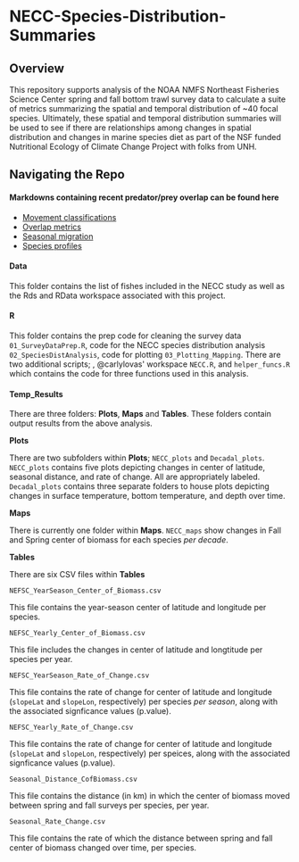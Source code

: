 # NECC-Species-Distribution-Summaries

## Overview

This repository supports analysis of the NOAA NMFS Northeast Fisheries Science Center spring and fall bottom trawl survey data to calculate a suite of metrics summarizing the spatial and temporal distribution of \~40 focal species. Ultimately, these spatial and temporal distribution summaries will be used to see if there are relationships among changes in spatial distribution and changes in marine species diet as part of the NSF funded Nutritional Ecology of Climate Change Project with folks from UNH.

## Navigating the Repo

#### Markdowns containing recent predator/prey overlap can be found here

-   [Movement classifications](https://carlylovas.github.io/NECC-Species-Distribution-Summaries/R/Continuing%20work%20scripts/movement.html)
-   [Overlap metrics](https://carlylovas.github.io/NECC-Species-Distribution-Summaries/R/Continuing%20work%20scripts/overlap.html)
-   [Seasonal migration](https://carlylovas.github.io/NECC-Species-Distribution-Summaries/R/Continuing%20work%20scripts/seasonal_migration.html)
-   [Species profiles](https://carlylovas.github.io/NECC-Species-Distribution-Summaries/R/NECC%20scripts/Updated_Species_Dist.html)

#### Data

This folder contains the list of fishes included in the NECC study as well as the Rds and RData workspace associated with this project.

#### R

This folder contains the prep code for cleaning the survey data `01_SurveyDataPrep.R`, code for the NECC species distribution analysis `02_SpeciesDistAnalysis`, code for plotting `03_Plotting_Mapping`. There are two additional scripts; , @carlylovas' workspace `NECC.R`, and `helper_funcs.R` which contains the code for three functions used in this analysis.

#### Temp_Results

There are three folders: **Plots**, **Maps** and **Tables**. These folders contain output results from the above analysis.

**Plots**

There are two subfolders within **Plots**; `NECC_plots` and `Decadal_plots`. `NECC_plots` contains five plots depicting changes in center of latitude, seasonal distance, and rate of change. All are appropriately labeled. `Decadal_plots` contains three separate folders to house plots depicting changes in surface temperature, bottom temperature, and depth over time.

**Maps**

There is currently one folder within **Maps**. `NECC_maps` show changes in Fall and Spring center of biomass for each species *per decade*.

**Tables**

There are six CSV files within **Tables**

`NEFSC_YearSeason_Center_of_Biomass.csv`

This file contains the year-season center of latitude and longitude per species.

`NEFSC_Yearly_Center_of_Biomass.csv`

This file includes the changes in center of latitude and longtitude per species per year.

`NEFSC_YearSeason_Rate_of_Change.csv`

This file contains the rate of change for center of latitude and longitude (`slopeLat` and `slopeLon`, respectively) per species *per season*, along with the associated signficance values (p.value).

`NEFSC_Yearly_Rate_of_Change.csv`

This file contains the rate of change for center of latitude and longitude (`slopeLat` and `slopeLon`, respectively) per speices, along with the associated signficance values (p.value).

`Seasonal_Distance_CofBiomass.csv`

This file contains the distance (in km) in which the center of biomass moved between spring and fall surveys per species, per year.

`Seasonal_Rate_Change.csv`

This file contains the rate of which the distance between spring and fall center of biomass changed over time, per species.

